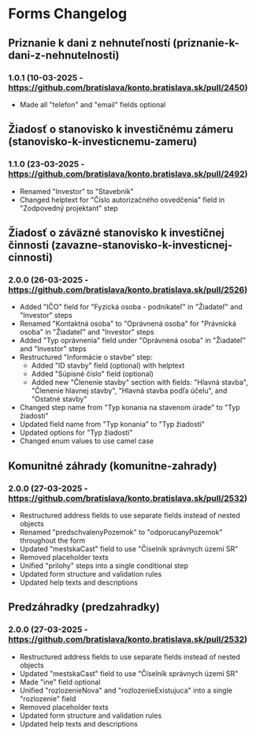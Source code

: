 # Forms Changelog

## Priznanie k dani z nehnuteľností (priznanie-k-dani-z-nehnutelnosti)

### 1.0.1 (10-03-2025 - https://github.com/bratislava/konto.bratislava.sk/pull/2450)

- Made all "telefon" and "email" fields optional

## Žiadosť o stanovisko k investičnému zámeru (stanovisko-k-investicnemu-zameru)

### 1.1.0 (23-03-2025 - https://github.com/bratislava/konto.bratislava.sk/pull/2492)

- Renamed "Investor" to "Stavebník"
- Changed helptext for "Číslo autorizačného osvedčenia" field in "Zodpovedný projektant" step

## Žiadosť o záväzné stanovisko k investičnej činnosti (zavazne-stanovisko-k-investicnej-cinnosti)

### 2.0.0 (26-03-2025 - https://github.com/bratislava/konto.bratislava.sk/pull/2526)

- Added "IČO" field for "Fyzická osoba - podnikateľ" in "Žiadateľ" and "Investor" steps
- Renamed "Kontaktná osoba" to "Oprávnená osoba" for "Právnická osoba" in "Žiadateľ" and "Investor" steps
- Added "Typ oprávnenia" field under "Oprávnená osoba" in "Žiadateľ" and "Investor" steps
- Restructured "Informácie o stavbe" step:
  - Added "ID stavby" field (optional) with helptext
  - Added "Súpisné číslo" field (optional)
  - Added new "Členenie stavby" section with fields: "Hlavná stavba", "Členenie hlavnej stavby", "Hlavná stavba podľa účelu", and "Ostatné stavby"
- Changed step name from "Typ konania na stavenom úrade" to "Typ žiadosti"
- Updated field name from "Typ konania" to "Typ žiadosti"
- Updated options for "Typ žiadosti"
- Changed enum values to use camel case

## Komunitné záhrady (komunitne-zahrady)

### 2.0.0 (27-03-2025 - https://github.com/bratislava/konto.bratislava.sk/pull/2532)

- Restructured address fields to use separate fields instead of nested objects
- Renamed "predschvalenyPozemok" to "odporucanyPozemok" throughout the form
- Updated "mestskaCast" field to use "Číselník správnych území SR"
- Removed placeholder texts
- Unified "prilohy" steps into a single conditional step
- Updated form structure and validation rules
- Updated help texts and descriptions

## Predzáhradky (predzahradky)

### 2.0.0 (27-03-2025 - https://github.com/bratislava/konto.bratislava.sk/pull/2532)

- Restructured address fields to use separate fields instead of nested objects
- Updated "mestskaCast" field to use "Číselník správnych území SR"
- Made "ine" field optional
- Unified "rozlozenieNova" and "rozlozenieExistujuca" into a single "rozlozenie" field
- Removed placeholder texts
- Updated form structure and validation rules
- Updated help texts and descriptions
